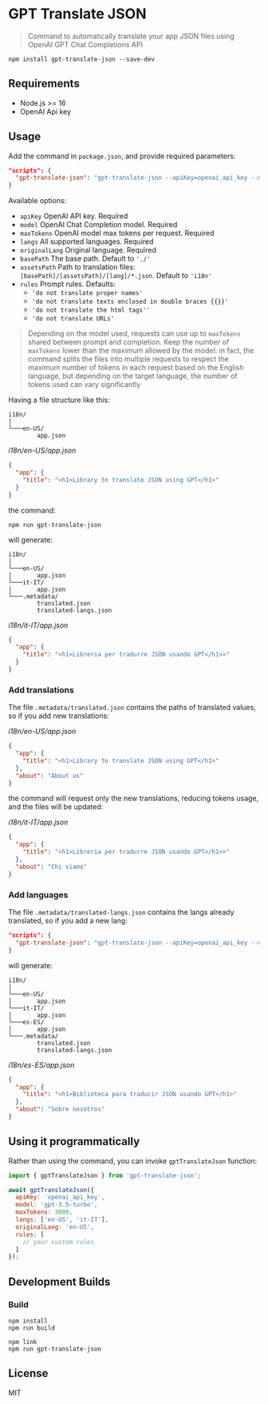 # GPT Translate JSON

> Command to automatically translate your app JSON files using OpenAI GPT Chat Completions API

```shell
npm install gpt-translate-json --save-dev
```

## Requirements
- Node.js >= 16
- OpenAI Api key

## Usage
Add the command in `package.json`, and provide required parameters:
```json
"scripts": {
  "gpt-translate-json": "gpt-translate-json --apiKey=openai_api_key --model=gpt-3.5-turbo --maxTokens=3000 --langs=en-US,it-IT --originalLang=en-US"
}
```
Available options:
- `apiKey` OpenAI API key. Required
- `model` OpenAI Chat Completion model. Required
- `maxTokens` OpenAI model max tokens per request. Required
- `langs` All supported languages. Required
- `originalLang` Original language. Required
- `basePath` The base path. Default to `'./'`
- `assetsPath` Path to translation files: `[basePath]/[assetsPath]/[lang]/*.json`. Default to `'i18n'`
- `rules` Prompt rules. Defaults:
    - `'do not translate proper names'`
    - `'do not translate texts enclosed in double braces {{}}'`
    - `'do not translate the html tags''`
    - `'do not translate URLs'`

> Depending on the model used, requests can use up to `maxTokens` shared between prompt and completion. Keep the number of `maxTokens` lower than the maximum allowed by the model: in fact, the command splits the files into multiple requests to respect the maximum number of tokens in each request based on the English language, but depending on the target language, the number of tokens used can vary significantly

Having a file structure like this:
```
i18n/
│   
└───en-US/
        app.json
```

_i18n/en-US/app.json_
```json
{
  "app": {
    "title": "<h1>Library to translate JSON using GPT</h1>"
  }
}
```
the command:
```shell
npm run gpt-translate-json
```
will generate:
```
i18n/
│   
└───en-US/
│       app.json
└───it-IT/
│       app.json
└───.metadata/
        translated.json
        translated-langs.json
```

_i18n/it-IT/app.json_
```json
{
  "app": {
    "title": "<h1>Libreria per tradurre JSON usando GPT</h1>>"
  }
}
```

### Add translations
The file `.metadata/translated.json` contains the paths of translated values, so if you add new translations:

_i18n/en-US/app.json_
```json
{
  "app": {
    "title": "<h1>Library to translate JSON using GPT</h1>"
  },
  "about": "About us"
}
```
the command will request only the new translations, reducing tokens usage, and the files will be updated:

_i18n/it-IT/app.json_
```json
{
  "app": {
    "title": "<h1>Libreria per tradurre JSON usando GPT</h1>>"
  },
  "about": "Chi siamo"
}
```

### Add languages
The file `.metadata/translated-langs.json` contains the langs already translated, so if you add a new lang:

```json
"scripts": {
  "gpt-translate-json": "gpt-translate-json --apiKey=openai_api_key --model=gpt-3.5-turbo --maxTokens=3000 --langs=en-US,it-IT,es-ES --originalLang=en-US"
}
```
will generate:
```
i18n/
│   
└───en-US/
│       app.json
└───it-IT/
│       app.json
└───es-ES/
│       app.json
└───.metadata/
        translated.json
        translated-langs.json
```

_i18n/es-ES/app.json_
```json
{
  "app": {
    "title": "<h1>Biblioteca para traducir JSON usando GPT</h1>"
  },
  "about": "Sobre nosotros"
}
```

## Using it programmatically
Rather than using the command, you can invoke `gptTranslateJson` function:
```javascript
import { gptTranslateJson } from 'gpt-translate-json';

await gptTranslateJson({
  apiKey: 'openai_api_key',
  model: 'gpt-3.5-turbo',
  maxTokens: 3000,
  langs: ['en-US', 'it-IT'],
  originalLang: 'en-US',
  rules: [
    // your custom rules
  ]
});
```

## Development Builds
### Build
```shell
npm install
npm run build

npm link
npm run gpt-translate-json
```

## License
MIT